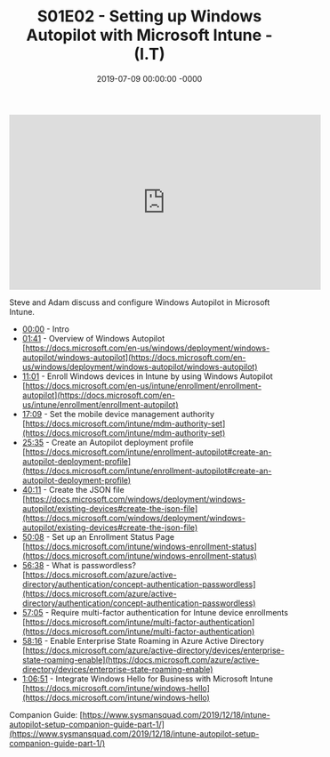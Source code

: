 ﻿---
layout: post
title: "S01E02 - Setting up Windows Autopilot with Microsoft Intune - (I.T)"
date: 2019-07-09 00:00:00 -0000
categories:
---

<iframe loading="lazy" width="560" height="315" src="https://www.youtube.com/embed/KN4tfKQqtVs" title="YouTube video player" frameborder="0" allow="accelerometer; autoplay; clipboard-write; encrypted-media; gyroscope; picture-in-picture" allowfullscreen></iframe>

Steve and Adam discuss and configure Windows Autopilot in Microsoft Intune.
- [00:00](https://www.youtube.com/watch?v=KN4tfKQqtVs&t=0s) - Intro  
- [01:41](https://www.youtube.com/watch?v=KN4tfKQqtVs&t=101s) - Overview of Windows Autopilot  
[https://docs.microsoft.com/en-us/windows/deployment/windows-autopilot/windows-autopilot](https://docs.microsoft.com/en-us/windows/deployment/windows-autopilot/windows-autopilot)  
- [11:01](https://www.youtube.com/watch?v=KN4tfKQqtVs&t=661s) - Enroll Windows devices in Intune by using Windows Autopilot  
[https://docs.microsoft.com/en-us/intune/enrollment/enrollment-autopilot](https://docs.microsoft.com/en-us/intune/enrollment/enrollment-autopilot)  
- [17:09](https://www.youtube.com/watch?v=KN4tfKQqtVs&t=1029s) - Set the mobile device management authority  
[https://docs.microsoft.com/intune/mdm-authority-set](https://docs.microsoft.com/intune/mdm-authority-set)  
- [25:35](https://www.youtube.com/watch?v=KN4tfKQqtVs&t=1535s) - Create an Autopilot deployment profile  
[https://docs.microsoft.com/intune/enrollment-autopilot#create-an-autopilot-deployment-profile](https://docs.microsoft.com/intune/enrollment-autopilot#create-an-autopilot-deployment-profile)  
- [40:11](https://www.youtube.com/watch?v=KN4tfKQqtVs&t=2411s) - Create the JSON file  
[https://docs.microsoft.com/windows/deployment/windows-autopilot/existing-devices#create-the-json-file](https://docs.microsoft.com/windows/deployment/windows-autopilot/existing-devices#create-the-json-file)  
- [50:08](https://www.youtube.com/watch?v=KN4tfKQqtVs&t=3008s) - Set up an Enrollment Status Page  
[https://docs.microsoft.com/intune/windows-enrollment-status](https://docs.microsoft.com/intune/windows-enrollment-status)  
- [56:38](https://www.youtube.com/watch?v=KN4tfKQqtVs&t=3398s) - What is passwordless?  
[https://docs.microsoft.com/azure/active-directory/authentication/concept-authentication-passwordless](https://docs.microsoft.com/azure/active-directory/authentication/concept-authentication-passwordless)  
- [57:05](https://www.youtube.com/watch?v=KN4tfKQqtVs&t=3425s) - Require multi-factor authentication for Intune device enrollments  
[https://docs.microsoft.com/intune/multi-factor-authentication](https://docs.microsoft.com/intune/multi-factor-authentication)  
- [58:16](https://www.youtube.com/watch?v=KN4tfKQqtVs&t=3496s) - Enable Enterprise State Roaming in Azure Active Directory  
[https://docs.microsoft.com/azure/active-directory/devices/enterprise-state-roaming-enable](https://docs.microsoft.com/azure/active-directory/devices/enterprise-state-roaming-enable)  
- [1:06:51](https://www.youtube.com/watch?v=KN4tfKQqtVs&t=471s) - Integrate Windows Hello for Business with Microsoft Intune  
[https://docs.microsoft.com/intune/windows-hello](https://docs.microsoft.com/intune/windows-hello)  

Companion Guide:
[https://www.sysmansquad.com/2019/12/18/intune-autopilot-setup-companion-guide-part-1/](https://www.sysmansquad.com/2019/12/18/intune-autopilot-setup-companion-guide-part-1/)

